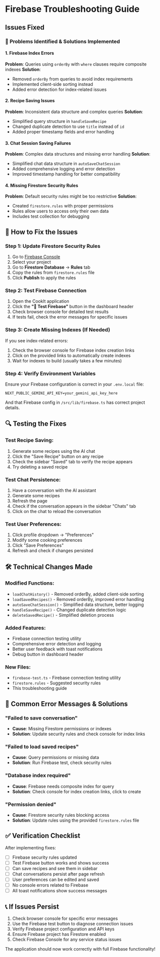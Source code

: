 # Firebase Troubleshooting Guide

## Issues Fixed

### 🔧 **Problems Identified & Solutions Implemented**

#### 1. **Firebase Index Errors**
**Problem**: Queries using `orderBy` with `where` clauses require composite indexes
**Solution**: 
- Removed `orderBy` from queries to avoid index requirements
- Implemented client-side sorting instead
- Added error detection for index-related issues

#### 2. **Recipe Saving Issues** 
**Problem**: Inconsistent data structure and complex queries
**Solution**:
- Simplified query structure in `handleSaveRecipe`
- Changed duplicate detection to use `title` instead of `id`
- Added proper timestamp fields and error handling

#### 3. **Chat Session Saving Failures**
**Problem**: Complex data structures and missing error handling
**Solution**:
- Simplified chat data structure in `autoSaveChatSession`
- Added comprehensive logging and error detection
- Improved timestamp handling for better compatibility

#### 4. **Missing Firestore Security Rules**
**Problem**: Default security rules might be too restrictive
**Solution**:
- Created `firestore.rules` with proper permissions
- Rules allow users to access only their own data
- Includes test collection for debugging

## 🚀 **How to Fix the Issues**

### Step 1: Update Firestore Security Rules
1. Go to [Firebase Console](https://console.firebase.google.com/)
2. Select your project
3. Go to **Firestore Database** → **Rules** tab
4. Copy the rules from `firestore.rules` file
5. Click **Publish** to apply the rules

### Step 2: Test Firebase Connection
1. Open the CookIt application
2. Click the **"🧪 Test Firebase"** button in the dashboard header
3. Check browser console for detailed test results
4. If tests fail, check the error messages for specific issues

### Step 3: Create Missing Indexes (If Needed)
If you see index-related errors:
1. Check the browser console for Firebase index creation links
2. Click on the provided links to automatically create indexes
3. Wait for indexes to build (usually takes a few minutes)

### Step 4: Verify Environment Variables
Ensure your Firebase configuration is correct in your `.env.local` file:
```
NEXT_PUBLIC_GEMINI_API_KEY=your_gemini_api_key_here
```

And that Firebase config in `/src/lib/firebase.ts` has correct project details.

## 🔍 **Testing the Fixes**

### Test Recipe Saving:
1. Generate some recipes using the AI chat
2. Click the "Save Recipe" button on any recipe
3. Check the sidebar "Saved" tab to verify the recipe appears
4. Try deleting a saved recipe

### Test Chat Persistence:
1. Have a conversation with the AI assistant
2. Generate some recipes
3. Refresh the page
4. Check if the conversation appears in the sidebar "Chats" tab
5. Click on the chat to reload the conversation

### Test User Preferences:
1. Click profile dropdown → "Preferences"
2. Modify some cooking preferences
3. Click "Save Preferences"
4. Refresh and check if changes persisted

## 🛠️ **Technical Changes Made**

### Modified Functions:
- `loadChatHistory()` - Removed orderBy, added client-side sorting
- `loadSavedRecipes()` - Removed orderBy, improved error handling
- `autoSaveChatSession()` - Simplified data structure, better logging
- `handleSaveRecipe()` - Changed duplicate detection logic
- `deleteSavedRecipe()` - Simplified deletion process

### Added Features:
- Firebase connection testing utility
- Comprehensive error detection and logging
- Better user feedback with toast notifications
- Debug button in dashboard header

### New Files:
- `firebase-test.ts` - Firebase connection testing utility
- `firestore.rules` - Suggested security rules
- This troubleshooting guide

## 🚨 **Common Error Messages & Solutions**

### "Failed to save conversation"
- **Cause**: Missing Firestore permissions or indexes
- **Solution**: Update security rules and check console for index links

### "Failed to load saved recipes" 
- **Cause**: Query permissions or missing data
- **Solution**: Run Firebase test, check security rules

### "Database index required"
- **Cause**: Firebase needs composite index for query
- **Solution**: Check console for index creation links, click to create

### "Permission denied"
- **Cause**: Firestore security rules blocking access
- **Solution**: Update rules using the provided `firestore.rules` file

## ✅ **Verification Checklist**

After implementing fixes:
- [ ] Firebase security rules updated
- [ ] Test Firebase button works and shows success
- [ ] Can save recipes and see them in sidebar
- [ ] Chat conversations persist after page refresh
- [ ] User preferences can be edited and saved
- [ ] No console errors related to Firebase
- [ ] All toast notifications show success messages

## 📞 **If Issues Persist**

1. Check browser console for specific error messages
2. Use the Firebase test button to diagnose connection issues
3. Verify Firebase project configuration and API keys
4. Ensure Firebase project has Firestore enabled
5. Check Firebase Console for any service status issues

The application should now work correctly with full Firebase functionality!